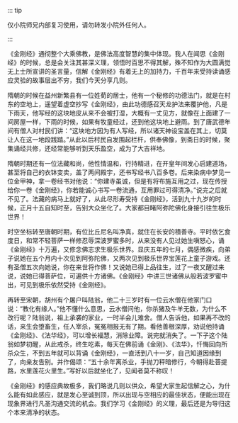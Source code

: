 ::: tip

仅小院师兄内部复习使用，请勿转发小院外任何人。

:::

​         《金刚经》通彻整个大乘佛教，是佛法高度智慧的集中体现。我人在闻思《金刚经》的时候，总是会关注其甚深义理，领悟时百思不得其解，殊不知作为大圆满觉无上士所宣讲的圣言量，信解《金刚经》有着无上的加持力，千百年来受持读诵感应灵验的故事层出不穷，我们今天分享几则。

​         隋朝的时候在益州新繁县有一位姓荀的居士，他有一个秘修的功德法门，就是在村东的空地上，遥望着虚空抄写《金刚经》，由此功德感召天龙护法来覆护他，凡是下雨天，他写经的这块地皮从来不会被打湿，大概有一丈见方，就像在上面建了一间房屋一样，下雨的时候，如果有牧童经过，还到他这块地上避雨。到了唐武德年间有僧人对村民们讲：“这块地方因为有人写经，所以诸天神设宝盖在其上，切莫让人在这一地段践踏。”从此以后村民自发围起栏杆，供奉佛像，到斋日的时候，聚集诵经共修，还经常能够听到天乐盈空，成为了大吉祥地。

​         隋朝时期还有一位法藏和尚，他性情温和，行持精进，在开皇年间发心启建道场，甚至将自己的衣钵变卖，盖了两间殿宇，还书写经书八百多卷。后来染病中梦见一位金甲神，拿一卷经书对他说：“你建寺虽诚，但是有将布施互用之过，现在传授给你一卷《金刚经》，你若能诚心书写一卷流通，互用罪过可得清净。”说完之后就不见了。法藏的病马上就好了，从此尽形寿受持《金刚经》，活到九十九岁的时候，正月十五自知时至，告别大众坐化了。大家都目睹阿弥陀佛化身接引往生极乐世界！

​         时空坐标转至唐朝时期，有位比丘尼名叫净真，就住在长安的積善寺。平时依乞食度日，和常不轻菩萨一样修忍辱深波罗蜜多时，从来没有人见过她生嗔怒心，诵《金刚经》十万遍，又修念佛志求生极乐世界。显庆五年的七月，偶感微疾，向弟子说她在五个月内十次见到阿弥陀佛，又两次见到极乐世界宝莲花上童子游戏。还有圣僧五次向她说，你在来世将作佛！又说她已得上品往生，过了一夜又醒过来说，说她已得菩萨位，可遍供十方诸佛。《金刚经》中讲三世诸佛从般若波罗蜜中出，可见到极乐依然受持《金刚经》。

​         再转至宋朝，胡州有个屠户叫陆翁，他二十三岁时有一位云水僧在他家门口说：“教化有缘人。”他不懂什么意思，云水僧问他，你杀猪及牛羊无数，为什么不改行呢？陆翁说，祖上承袭的家业，一时半会儿难舍。僧人告诉他，如果再不改的话，来生会堕畜生，任人宰杀，冤冤相报无有了期。看他善根深厚，劝说他持诵《金刚经》、《法华经》，可以增长福慧，消除业障。说完就消失了。一下子这个陆翁如梦初醒，从此戒杀，终生吃素，每天在佛前诵《金刚》、《法华》，忏悔回向所杀众生，不到五年就可以背诵《金刚经》，一直活到八十一岁，自己知道因缘到了，向亲友告别。并作偈颂：“五十余年离杀业，手抛刀秤暗修行，今朝得赴菩提路，水里莲花火里生。”写好以后就坐化了，见闻者莫不称叹！

​         《金刚经》的感应典故极多，我们略说几则以供众，希望大家生起信解之心，为什么能有如此感应，就是发心至诚到顶，所以出现与空相应的最佳状态，便能出现在现象界进行凡圣沟通交流的机会。我们学习《金刚经》的义理，最后还是为导归这个本来清净的状态。
